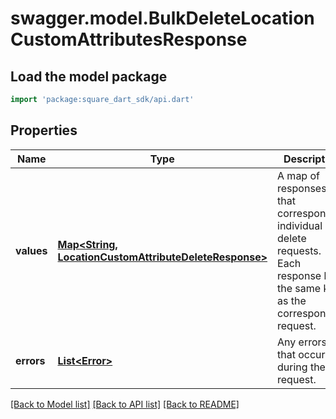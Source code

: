 # swagger.model.BulkDeleteLocationCustomAttributesResponse

## Load the model package
```dart
import 'package:square_dart_sdk/api.dart'
```

## Properties
Name | Type | Description | Notes
------------ | ------------- | ------------- | -------------
**values** | [**Map&lt;String, LocationCustomAttributeDeleteResponse&gt;**](LocationCustomAttributeDeleteResponse.md) | A map of responses that correspond to individual delete requests. Each response has the same key as the corresponding request. | [default to {}]
**errors** | [**List&lt;Error&gt;**](Error.md) | Any errors that occurred during the request. | [optional] [default to []]

[[Back to Model list]](../README.md#documentation-for-models) [[Back to API list]](../README.md#documentation-for-api-endpoints) [[Back to README]](../README.md)

